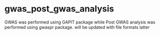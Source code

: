 # gwas_post_gwas_analysis
GWAS was performed using GAPIT package  while Post GWAS analysis was performed using gwaspr package.
will be updated with file formats latter

